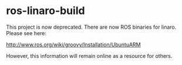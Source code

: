 ros-linaro-build
================

This project is now deprecated. There are now ROS binaries for linaro. Please see here:

http://www.ros.org/wiki/groovy/Installation/UbuntuARM

However, this information will remain online as a resource for others.
